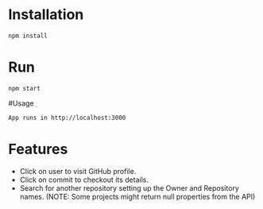 # Installation
```
npm install
```

# Run
```
npm start
```

#Usage
```
App runs in http://localhost:3000
```

# Features

* Click on user to visit GitHub profile.
* Click on commit to checkout its details.
* Search for another repository setting up the Owner and Repository names. (NOTE: Some projects might return null properties from the API)
